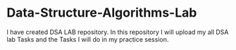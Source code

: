 # Data-Structure-Algorithms-Lab
I have created DSA LAB repository. In this repository I will upload my all DSA lab Tasks and the Tasks I will do in my practice session.
